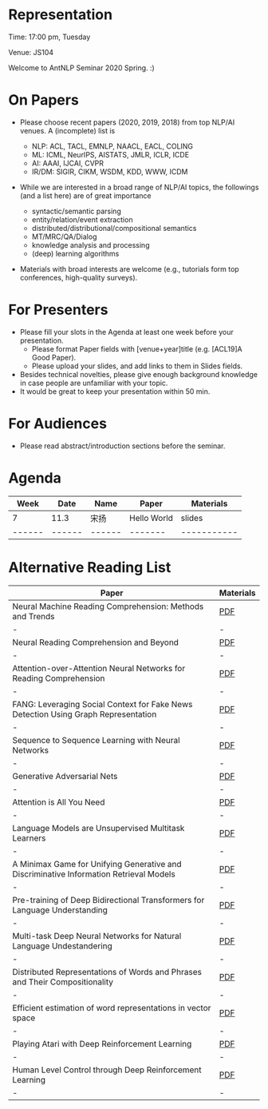 # Representation

  Time: 17:00 pm, Tuesday

  Venue: JS104

  Welcome to AntNLP Seminar 2020 Spring. :)

# On Papers
 * Please choose recent papers (2020, 2019, 2018) from top NLP/AI venues. A (incomplete) list is

    * NLP: ACL, TACL, EMNLP, NAACL, EACL, COLING
    * ML: ICML, NeurIPS, AISTATS, JMLR, ICLR, ICDE
    * AI: AAAI, IJCAI, CVPR
    * IR/DM: SIGIR, CIKM, WSDM, KDD, WWW, ICDM
 
* While we are interested in a broad range of NLP/AI topics, the followings (and a list here) are of great importance

    * syntactic/semantic parsing
    * entity/relation/event extraction
    * distributed/distributional/compositional semantics
    * MT/MRC/QA/Dialog
    * knowledge analysis and processing
    * (deep) learning algorithms

* Materials with broad interests are welcome (e.g., tutorials form top conferences, high-quality surveys).

# For Presenters

 * Please fill your slots in the Agenda at least one week before your presentation.
    * Please format Paper fields with [venue+year]title (e.g. [ACL19]A Good Paper).
    * Please upload your slides, and add links to them in Slides fields.
 * Besides technical novelties, please give enough background knowledge in case people are unfamiliar with your topic.
 * It would be great to keep your presentation within 50 min.

# For Audiences
 * Please read abstract/introduction sections before the seminar.
 
# Agenda

| Week | Date | Name | Paper | Materials |
|------|------|------|-------|-----------|
| 7 | 11.3 | 宋扬 | Hello World | slides |
|------|------|------|-------|-----------|


# Alternative Reading List

| Paper | Materials |
|-|-|
| Neural Machine Reading Comprehension: Methods and Trends | [PDF](https://github.com/NLPcourse/Representation/blob/main/Alternative%20Reading%20List/Neural%20Machine%20Reading%20Comprehension%20Methods%20and%20Trends.pdf) |
|-|-|
| Neural Reading Comprehension and Beyond |  [PDF](https://github.com/NLPcourse/Representation/blob/main/Alternative%20Reading%20List/Neural%20Reading%20Comprehension%20and%20Beyond.pdf) |
|-|-|
| Attention-over-Attention Neural Networks for Reading Comprehension | [PDF]() |
|-|-|
| FANG: Leveraging Social Context for Fake News Detection Using Graph Representation | [PDF]()|
|-|-|
| Sequence to Sequence Learning with Neural Networks | [PDF]() |
|-|-|
| Generative Adversarial Nets | [PDF]() |
|-|-|
| Attention is All You Need | [PDF]() |
|-|-|
| Language Models are Unsupervised Multitask Learners  | [PDF]() |
|-|-|
| A Minimax Game for Unifying Generative and Discriminative Information Retrieval Models | [PDF]() |
|-|-|
| Pre-training of Deep Bidirectional Transformers for Language Understanding | [PDF]() |
|-|-|
| Multi-task Deep Neural Networks for Natural Language Undestandering | [PDF]() |
|-|-|
| Distributed Representations of Words and Phrases and Their Compositionality | [PDF]() |
|-|-|
| Efficient estimation of word representations in vector space | [PDF]() |
|-|-|
| Playing Atari with Deep Reinforcement Learning  | [PDF]() |
|-|-|
| Human Level Control through Deep Reinforcement Learning  | [PDF]() |
|-|-|


